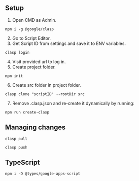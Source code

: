 ## Setup

1. Open CMD as Admin.
```
npm i -g @google/clasp
```
2. Go to Script Editor.
3. Get Script ID from settings and save it to ENV variables.
```
clasp login
```
4. Visit provided url to log in.
5. Create project folder.
```
npm init
```
6. Create src folder in project folder.
```
clasp clone "scriptID" --rootDir src
```
7. Remove .clasp.json and re-create it dynamically by running:
```
npm run create-clasp
```

## Managing changes

```
clasp pull
```
```
clasp push
```

## TypeScript

```
npm i -D @types/google-apps-script
```